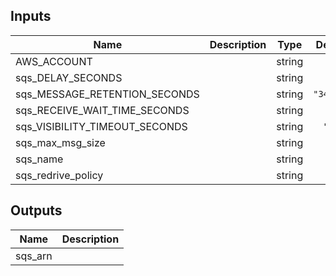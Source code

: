 ## Inputs

| Name | Description | Type | Default | Required |
|------|-------------|:----:|:-----:|:-----:|
| AWS\_ACCOUNT |  | string | n/a | yes |
| sqs\_DELAY\_SECONDS |  | string | `"0"` | no |
| sqs\_MESSAGE\_RETENTION\_SECONDS |  | string | `"345600"` | no |
| sqs\_RECEIVE\_WAIT\_TIME\_SECONDS |  | string | `"0"` | no |
| sqs\_VISIBILITY\_TIMEOUT\_SECONDS |  | string | `"30"` | no |
| sqs\_max\_msg\_size |  | string | n/a | yes |
| sqs\_name |  | string | n/a | yes |
| sqs\_redrive\_policy |  | string | n/a | yes |

## Outputs

| Name | Description |
|------|-------------|
| sqs\_arn |  |
